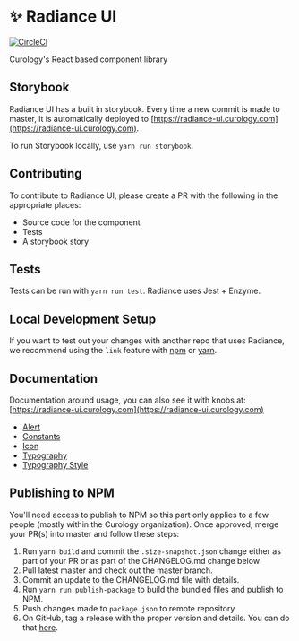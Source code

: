 # ✨ Radiance UI

[![CircleCI](https://circleci.com/gh/PocketDerm/radiance-ui.svg?style=svg)](https://circleci.com/gh/PocketDerm/radiance-ui)

Curology's React based component library

## Storybook

Radiance UI has a built in storybook. Every time a new commit is made to
master, it is automatically deployed to
[https://radiance-ui.curology.com](https://radiance-ui.curology.com).

To run Storybook locally, use `yarn run storybook`.

## Contributing

To contribute to Radiance UI, please create a PR with the following in
the appropriate places:

- Source code for the component
- Tests
- A storybook story

## Tests

Tests can be run with `yarn run test`. Radiance uses Jest + Enzyme.

## Local Development Setup

If you want to test out your changes with another repo that uses
Radiance, we recommend using the `link` feature with [npm](https://docs.npmjs.com/cli/link)
or [yarn](https://yarnpkg.com/lang/en/docs/cli/link/).

## Documentation

Documentation around usage, you can also see it with knobs at: [https://radiance-ui.curology.com](https://radiance-ui.curology.com)

- [Alert](docs/alert.md)
- [Constants](docs/constants.md)
- [Icon](docs/icon.md)
- [Typography](docs/typography.md)
- [Typography Style](docs/typography-style.md)

## Publishing to NPM

You'll need access to publish to NPM so this part only applies to a few
people (mostly within the Curology organization). Once approved, merge your PR(s) into master and follow these steps:

1. Run `yarn build` and commit the `.size-snapshot.json` change either as part of your PR or as part of the CHANGELOG.md change below
2. Pull latest master and check out the master branch.
3. Commit an update to the CHANGELOG.md file with details.
4. Run `yarn run publish-package` to build the bundled files and publish
   to NPM.
5. Push changes made to `package.json` to remote repository
6. On GitHub, tag a release with the proper version and details. You can
   do that
   [here](https://github.com/PocketDerm/radiance-ui/releases/new).
